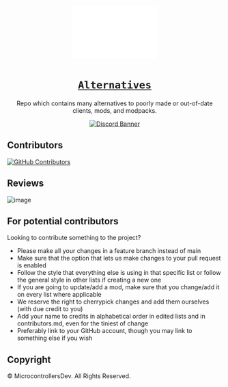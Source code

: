 <div align="center">

<img src="docs/assets/images/alternatives.png" alt="logo" width="200" height="125">

# [`Alternatives`](https://alternatives.microcontrollers.dev)

Repo which contains many
alternatives to poorly made
or out-of-date clients, mods,
and modpacks.

[![Discord Banner](https://discordapp.com/api/guilds/778792141932986398/widget.png?style=banner2)](https://discord.gg/rejfv9kFJj)

</div>

## Contributors

[![GitHub Contributors](https://contrib.rocks/image?repo=MicrocontrollersDev/Alternatives)](https://alternatives.microcontrollers.dev/contributors)

## Reviews

![image](https://user-images.githubusercontent.com/66657148/233866045-91740fb6-47f9-4715-95a1-189bf4221e82.png)

## For potential contributors

Looking to contribute something to the project?

* Please make all your changes in a feature branch instead of main
* Make sure that the option that lets us make changes to your pull request is enabled
* Follow the style that everything else is using in that specific list or follow the general style in other lists if creating a new one
* If you are going to update/add a mod, make sure that you change/add it on every list where applicable
* We reserve the right to cherrypick changes and add them ourselves (with due credit to you)
* Add your name to credits in alphabetical order in edited lists and in contributors.md, even for the tiniest of change
* Preferably link to your GitHub account, though you may link to something else if you wish

## Copyright

© MicrocontrollersDev. All Rights Reserved.
